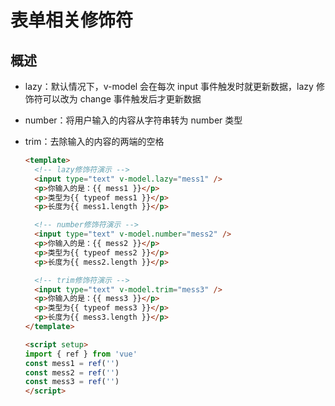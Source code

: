 # 表单相关修饰符

## 概述

+ lazy：默认情况下，v-model 会在每次 input 事件触发时就更新数据，lazy 修饰符可以改为 change 事件触发后才更新数据
+ number：将用户输入的内容从字符串转为 number 类型
+ trim：去除输入的内容的两端的空格

  ```html
  <template>
    <!-- lazy修饰符演示 -->
    <input type="text" v-model.lazy="mess1" />
    <p>你输入的是：{{ mess1 }}</p>
    <p>类型为{{ typeof mess1 }}</p>
    <p>长度为{{ mess1.length }}</p>

    <!-- number修饰符演示 -->
    <input type="text" v-model.number="mess2" />
    <p>你输入的是：{{ mess2 }}</p>
    <p>类型为{{ typeof mess2 }}</p>
    <p>长度为{{ mess2.length }}</p>

    <!-- trim修饰符演示 -->
    <input type="text" v-model.trim="mess3" />
    <p>你输入的是：{{ mess3 }}</p>
    <p>类型为{{ typeof mess3 }}</p>
    <p>长度为{{ mess3.length }}</p>
  </template>

  <script setup>
  import { ref } from 'vue'
  const mess1 = ref('')
  const mess2 = ref('')
  const mess3 = ref('')
  </script>
  ```
